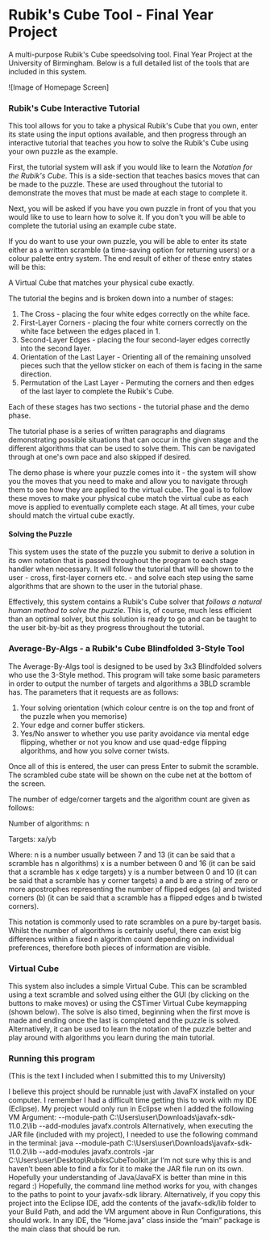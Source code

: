 # Rubik's Cube Tool - Final Year Project
A multi-purpose Rubik's Cube speedsolving tool. Final Year Project at the University of Birmingham. Below is a full detailed list of the tools that are included in this system.

![Image of Homepage Screen]

### Rubik's Cube Interactive Tutorial
This tool allows for you to take a physical Rubik's Cube that you own, enter its state using the input options available, and then progress through an interactive tutorial that teaches you how to solve the Rubik's Cube using your own puzzle as the example.

First, the tutorial system will ask if you would like to learn the *Notation for the Rubik's Cube*. This is a side-section that teaches basics moves that can be made to the puzzle. These are used throughout the tutorial to demonstrate the moves that must be made at each stage to complete it.

Next, you will be asked if you have you own puzzle in front of you that you would like to use to learn how to solve it. If you don't you will be able to complete the tutorial using an example cube state. 

If you do want to use your own puzzle, you will be able to enter its state either as a written scramble (a time-saving option for returning users) or a colour palette entry system. The end result of either of these entry states will be this:

A Virtual Cube that matches your physical cube exactly.

The tutorial the begins and is broken down into a number of stages:
1) The Cross - placing the four white edges correctly on the white face.
2) First-Layer Corners - placing the four white corners correctly on the white face between the edges placed in 1.
3) Second-Layer Edges - placing the four second-layer edges correctly into the second layer.
4) Orientation of the Last Layer - Orienting all of the remaining unsolved pieces such that the yellow sticker on each of them is facing in the same direction.
5) Permutation of the Last Layer - Permuting the corners and then edges of the last layer to complete the Rubik's Cube.

Each of these stages has two sections - the tutorial phase and the demo phase.

The tutorial phase is a series of written paragraphs and diagrams demonstrating possible situations that can occur in the given stage and the different algorithms that can be used to solve them. This can be navigated through at one's own pace and also skipped if desired.

The demo phase is where your puzzle comes into it - the system will show you the moves that you need to make and allow you to navigate through them to see how they are applied to the virtual cube. The goal is to follow these moves to make your physical cube match the virtual cube as each move is applied to eventually complete each stage. At all times, your cube should match the virtual cube exactly.

#### Solving the Puzzle
This system uses the state of the puzzle you submit to derive a solution in its own notation that is passed throughout the program to each stage handler when necessary. It will follow the tutorial that will be shown to the user - cross, first-layer corners etc. - and solve each step using the same algorithms that are shown to the user in the tutorial phase. 

Effectively, this system contains a Rubik's Cube solver that *follows a natural human method to solve the puzzle*. This is, of course, much less efficient than an optimal solver, but this solution is ready to go and can be taught to the user bit-by-bit as they progress throughout the tutorial.


### Average-By-Algs - a Rubik's Cube Blindfolded 3-Style Tool
The Average-By-Algs tool is designed to be used by 3x3 Blindfolded solvers who use the 3-Style method. This program will take some 
basic parameters in order to output the number of targets and algorithms a 3BLD scramble has.
The parameters that it requests are as follows:
1) Your solving orientation (which colour centre is on the top and front of the puzzle when you memorise)
2) Your edge and corner buffer stickers.
3) Yes/No answer to whether you use parity avoidance via mental edge flipping, whether or not you know and use quad-edge flipping algorithms, and how you solve corner twists.

Once all of this is entered, the user can press Enter to submit the scramble. The scrambled cube state will be shown on the cube net at the bottom of the screen.

The number of edge/corner targets and the algorithm count are given as follows:

Number of algorithms: n

Targets: xa/yb

Where: 
n is a number usually between 7 and 13 (it can be said that a scramble has n algorithms)
x is a number between 0 and 16 (it can be said that a scramble has x edge targets)
y is a number between 0 and 10 (it can be said that a scramble has y corner targets)
a and b are a string of zero or more apostrophes representing the number of flipped edges (a) and twisted corners (b) (it can be said that a scramble has a flipped edges and b twisted corners).

This notation is commonly used to rate scrambles on a pure by-target basis. Whilst the number of algorithms is certainly useful, there can exist big differences within a fixed n algorithm count depending on individual preferences, therefore both pieces of information are visible.


### Virtual Cube
This system also includes a simple Virtual Cube. This can be scrambled using a text scramble and solved using either the GUI (by clicking on the buttons to make moves) or using the CSTimer Virtual Cube keymapping (shown below). The solve is also timed, beginning when the first move is made and ending once the last is completed and the puzzle is solved. Alternatively, it can be used to learn the notation of the puzzle better and play around with algorithms you learn during the main tutorial.


### Running this program

(This is the text I included when I submitted this to my University)

I believe this project should be runnable just with JavaFX installed on your computer. I remember I had a difficult time getting this to work with my IDE (Eclipse).
My project would only run in Eclipse when I added the following VM Argument: 
--module-path C:\Users\user\Downloads\javafx-sdk-11.0.2\lib --add-modules javafx.controls
Alternatively, when executing the JAR file (included with my project), I needed to use the following command in the terminal:
java --module-path C:\Users\user\Downloads\javafx-sdk-11.0.2\lib --add-modules javafx.controls -jar C:\Users\user\Desktop\RubiksCubeToolkit.jar
I’m not sure why this is and haven’t been able to find a fix for it to make the JAR file run on its own. Hopefully your understanding of Java/JavaFX is better than mine in this regard :)
Hopefully, the command line method works for you, with changes to the paths to point to your javafx-sdk library. 
Alternatively, if you copy this project into the Eclipse IDE, add the contents of the javafx-sdk/lib folder to your Build Path, and add the VM argument above in Run Configurations, this should work.
In any IDE, the “Home.java” class inside the “main” package is the main class that should be run.
